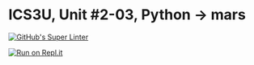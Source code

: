 # ICS3U, Unit #2-03, Python → mars
[![GitHub's Super Linter](https://github.com/Mr-Coxall/ICS3U-Unit2-03-Python-mars/workflows/GitHub's%20Super%20Linter/badge.svg)](https://github.com/Mr-Coxall/ICS3U-Unit2-03-Python-mars/actions)

[![Run on Repl.it](https://repl.it/badge/github/Mr-Coxall/ICS3U-Unit2-03-Python-mars)](https://repl.it/github/Mr-Coxall/ICS3U-Unit2-03-Python-mars)